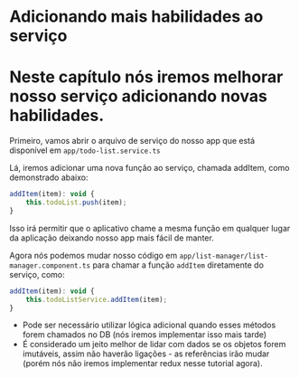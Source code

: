 # Adicionando mais habilidades ao serviço

# Neste capítulo nós iremos melhorar nosso serviço adicionando novas habilidades.

Primeiro, vamos abrir o arquivo de serviço do nosso app que está disponível em `app/todo-list.service.ts`

Lá, iremos adicionar uma nova função ao serviço, chamada addItem, como demonstrado abaixo:
```javascript
addItem(item): void { 
    this.todoList.push(item); 
} 
```

Isso irá permitir que o aplicativo chame a mesma função em qualquer lugar da aplicação deixando nosso app mais fácil de manter.

Agora nós podemos mudar nosso código em `app/list-manager/list-manager.component.ts` para chamar a função `addItem` diretamente do serviço, como: 

```javascript
addItem(item): void { 
    this.todoListService.addItem(item); 
} 
```

- Pode ser necessário utilizar lógica adicional quando esses métodos forem chamados no DB (nós iremos implementar isso mais tarde)
- É considerado um jeito melhor de lidar com dados se os objetos forem imutáveis, assim não haverão ligações - as referências irão mudar (porém nós não iremos implementar redux nesse tutorial agora).
